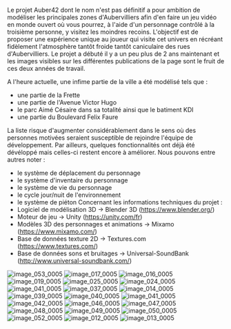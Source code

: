 Le projet Auber42 dont le nom n'est pas définitif a pour ambition de modéliser les principales zones d'Aubervilliers afin d'en faire un jeu vidéo en monde ouvert où vous pourrez, à l'aide d'un personnage contrôlé à la troisième personne, y visitez les moindres recoins.
L'objectif est de proposer une expérience unique au joueur qui visite cet univers en récréant fidèlement l'atmosphère tantôt froide tantôt caniculaire des rues d'Aubervilliers. 
Le projet a débuté il y a un peu plus de 2 ans maintenant et les images visibles sur les différentes publications de la page sont le fruit de ces deux années de travail. 

A l'heure actuelle, une infime partie de la ville a été modélisé tels que : 
- une partie de la Frette
- une partie de l'Avenue Victor Hugo
- le parc Aimé Césaire dans sa totalité ainsi que le batiment KDI
- une partie du Boulevard Felix Faure 

La liste risque d'augmenter considérablement dans le sens où des personnes motivées seraient susceptible de rejoindre l'équipe de développement. 
Par ailleurs, quelques fonctionnalités ont déjà été dévéloppé mais celles-ci restent encore à améliorer. Nous pouvons entre autres noter :
- le système de déplacement du personnage
- le système d'inventaire du personnage
- le système de vie du personnage
- le cycle jour/nuit de l'environnement 
- le système de piéton
Concernant les informations techniques du projet :
- Logiciel de modélisation 3D -> Blender 3D (https://www.blender.org/)
- Moteur de jeu -> Unity 
(https://unity.com/fr)
- Modèles 3D des personnages et animations -> Mixamo (https://www.mixamo.com/)
- Base de données texture 2D -> Textures.com (https://www.textures.com/)
- Base de données sons et bruitages -> Universal-SoundBank (http://www.universal-soundbank.com/)

![image_053_0005](https://user-images.githubusercontent.com/60623854/164463917-e1ef980b-928f-4c73-908e-61a9a903b48d.jpg)
![image_017_0005](https://user-images.githubusercontent.com/60623854/164464016-8334f851-be52-467a-8780-660b52987dbe.jpg)
![image_016_0005](https://user-images.githubusercontent.com/60623854/164464019-0e95b6d8-e1a0-48f3-8bc5-255f7d784adf.jpg)
![image_019_0005](https://user-images.githubusercontent.com/60623854/164464062-883d1e3d-0473-400f-9f81-c329d2fc2ec6.jpg)
![image_025_0005](https://user-images.githubusercontent.com/60623854/164464121-bd05b4d1-ee43-40fe-bc82-2b333d87ee96.jpg)
![image_024_0005](https://user-images.githubusercontent.com/60623854/164464168-9a7ebd9d-bd36-4244-9b7f-36d5415b8b4c.jpg)
![image_041_0005](https://user-images.githubusercontent.com/60623854/164464319-9053a446-4b52-4a4e-af7f-1f298e93fe9e.jpg)
![image_037_0005](https://user-images.githubusercontent.com/60623854/164464404-7cbc45cf-cc73-4051-9095-f4909e7e652b.jpg)
![image_014_0005](https://user-images.githubusercontent.com/60623854/160242787-e268458f-6b20-40ac-93be-a6bc3c3489f2.jpg)
![image_039_0005](https://user-images.githubusercontent.com/60623854/160242790-f7313a91-c9bc-4ef7-9c04-6a3bc85cfa3d.jpg)
![image_040_0005](https://user-images.githubusercontent.com/60623854/160242791-31b369f0-b6c0-470d-aa12-6c33ae69896d.jpg)
![image_041_0005](https://user-images.githubusercontent.com/60623854/160242793-d41cdbf1-fb32-47dc-9c4a-de44bb997ba2.jpg)
![image_042_0005](https://user-images.githubusercontent.com/60623854/160242794-972b8be0-67d6-4354-93d5-efd108772afd.jpg)
![image_046_0005](https://user-images.githubusercontent.com/60623854/160242795-ceb1ed3c-a27a-4cf3-bc35-72f5b8b1d9cd.jpg)
![image_047_0005](https://user-images.githubusercontent.com/60623854/160242797-fc6ffc8f-4f3b-4ce7-8bd8-8b73de303bd6.jpg)
![image_048_0005](https://user-images.githubusercontent.com/60623854/160242798-72f1acce-89f0-4682-9e9c-2082b5d6a43a.jpg)
![image_049_0005](https://user-images.githubusercontent.com/60623854/160242800-699e64bc-d1ff-4652-9507-e603cf3a4890.jpg)
![image_050_0005](https://user-images.githubusercontent.com/60623854/160242801-397e3c75-28c6-4099-9635-34758e20992f.jpg)
![image_052_0005](https://user-images.githubusercontent.com/60623854/160242803-94b2480e-41ad-48b4-97d4-2c1c7c89a9bf.jpg)
![image_012_0005](https://user-images.githubusercontent.com/60623854/160242805-6022a7ec-d493-499d-89eb-fa4c5b9fb5d4.jpg)
![image_013_0005](https://user-images.githubusercontent.com/60623854/160242807-0e9d00c6-86f0-4390-91e9-3ba883bc028d.jpg)
